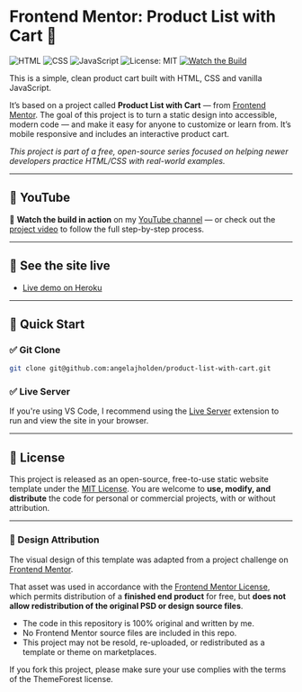 # Frontend Mentor: Product List with Cart 🛒

![HTML](https://img.shields.io/badge/HTML5-%23E34F26.svg?style=flat&logo=html5&logoColor=white)
![CSS](https://img.shields.io/badge/CSS3-%231572B6.svg?style=flat&logo=css3&logoColor=white)
![JavaScript](https://img.shields.io/badge/JavaScript-%23F7DF1E.svg?style=flat&logo=javascript&logoColor=black)
![License: MIT](https://img.shields.io/badge/License-MIT-yellow.svg)
[![Watch the Build](https://img.shields.io/badge/YouTube-Watch-blue?logo=youtube)](https://www.youtube.com/watch?v=DSoZbY6c3_8)

This is a simple, clean product cart built with HTML, CSS and vanilla JavaScript.

It’s based on a project called **Product List with Cart** — from [Frontend Mentor](https://www.frontendmentor.io/challenges/product-list-with-cart-5MmqLVAp_d). The goal of this project is to turn a static design into accessible, modern code — and make it easy for anyone to customize or learn from. It’s mobile responsive and includes an interactive product cart.

_This project is part of a free, open-source series focused on helping newer developers practice HTML/CSS with real-world examples._

---

## 🔴 YouTube

🎥 **Watch the build in action** on my [YouTube channel](https://www.youtube.com/@angelajholden) — or check out the [project video](https://www.youtube.com/watch?v=DSoZbY6c3_8) to follow the full step-by-step process.

---

## 🔗 See the site live

-   [Live demo on Heroku](https://product-list-with-cart-cbacd611a250.herokuapp.com/)

---

## 🚀 Quick Start

### ✅ Git Clone

```bash
git clone git@github.com:angelajholden/product-list-with-cart.git
```

### ✅ Live Server

If you're using VS Code, I recommend using the [Live Server](https://marketplace.visualstudio.com/items?itemName=ritwickdey.LiveServer) extension to run and view the site in your browser.

---

## 📜 License

This project is released as an open-source, free-to-use static website template under the [MIT License](LICENSE.md). You are welcome to **use, modify, and distribute** the code for personal or commercial projects, with or without attribution.

---

### 🎨 Design Attribution

The visual design of this template was adapted from a project challenge on [Frontend Mentor](https://www.frontendmentor.io/challenges/product-list-with-cart-5MmqLVAp_d).

That asset was used in accordance with the [Frontend Mentor License](https://www.frontendmentor.io/license), which permits distribution of a **finished end product** for free, but **does not allow redistribution of the original PSD or design source files**.

-   The code in this repository is 100% original and written by me.
-   No Frontend Mentor source files are included in this repo.
-   This project may not be resold, re-uploaded, or redistributed as a template or theme on marketplaces.

If you fork this project, please make sure your use complies with the terms of the ThemeForest license.
